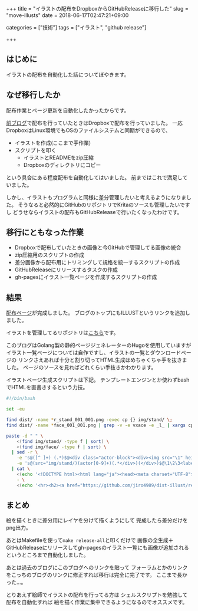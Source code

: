 +++
title = "イラストの配布をDropboxからGitHubReleaseに移行した"
slug = "move-illusts"
date = 2018-06-17T02:47:21+09:00

categories = ["技術"]
tags = ["イラスト", "github release"]

+++

はじめに
--------------------------------------------------------------------------------

イラストの配布を自動化した話についてぼやきます。

なぜ移行したか
--------------------------------------------------------------------------------

配布作業とページ更新を自動化したかったからです。

[前ブログ](http://jiroron666.hatenablog.com/archive)で配布を行っていたときはDropboxで配布を行っていました。
一応DropboxはLinux環境でもOSのファイルシステムと同期ができるので、

- イラストを作成(ここまで手作業)
- スクリプトを叩く
  - イラストとREADMEをzip圧縮
  - Dropboxのディレクトリにコピー

という具合にある程度配布を自動化してはいました。
前まではこれで満足していました。

しかし、イラストもプログラムと同様に差分管理したいと考えるようになりました。
そうなると必然的にGitHubのリポジトリでKritaのソースも管理したいですし
どうせならイラストの配布もGitHubReleaseで行いたくなったわけです。

移行にともなった作業
--------------------------------------------------------------------------------

- Dropboxで配布していたときの画像と今GitHubで管理してる画像の統合
- zip圧縮用のスクリプトの作成
- 差分画像から配布用にトリミングして規格を統一するスクリプトの作成
- GitHubReleaseにリリースするタスクの作成
- gh-pagesにイラスト一覧ページを作成するスクリプトの作成

結果
--------------------------------------------------------------------------------

[配布ページ](https://jiro4989.github.io/dist-illust/)が完成しました。
ブログのトップにもILLUSTというリンクを追加しました。

イラストを管理してるリポジトリは[こちら](https://github.com/jiro4989/dist-illust)です。

このブログはGolang製の静的ページジェネレーターのHugoを使用していますが
イラスト一覧ページについては自作ですし、イラストの一覧とダウンロードページの
リンクさえあれば十分と割り切ってHTML生成はめちゃくちゃ手を抜きました。
ページのソースを見ればどれくらい手抜きかわかります。

イラストページ生成スクリプトは下記。
テンプレートエンジンとか使わずbashでHTMLを直書きするという力技。

```bash
#!/bin/bash

set -eu

find dist/ -name *r_stand_001_001.png -exec cp {} img/stand/ \;
find dist/ -name *face_001_001.png | grep -v -e vxace -e _l_ | xargs cp -t img/face/

paste -d " " \
    <(find img/stand/ -type f | sort) \
    <(find img/face/ -type f | sort) \
  | sed -r \
    -e 's@([^ ]+) (.*)$@<div class="actor-block"><div><img src="\1" height="400"></div><div><img src="\2"></div></div>@g' \
    -e 's@(src="img/stand/)(actor[0-9]+)(.*</div>)(</div>)$@\1\2\3<label>\2</label>\4@g' \
  | cat \
    <(echo '<!DOCTYPE html><html lang="ja"><head><meta charset="UTF-8"><meta name="viewport" content="width=device-width"><title> 次郎の配布イラスト一覧</title><style>body { font-size: 20px; background-color: #fafbfc; } .actor-block { display: inline-block; text-align: center; border: 2px solid #aaa; margin: 4px; background-color: white; }</style></head><body><h1>次郎の配布イラスト一覧</h1><h2><a href="https://github.com/jiro4989/dist-illust/releases">ダウンロード</a></h2><hr>') \
    - \
    <(echo '<hr><h2><a href="https://github.com/jiro4989/dist-illust/releases">ダウンロード</a></h2><small>&copy; '"$(date +%Y)"' 次郎 <a href="https://twitter.com/jiro_saburomaru">@jiro_saburomaru</a></small></body></html>') > index.html
```

まとめ
--------------------------------------------------------------------------------

絵を描くときに差分用にレイヤを分けて描くようにして
完成したら差分だけをpng出力。

あとはMakefileを使って`make release-all`と叩くだけで
画像の全生成＋GitHubReleaseにリリースしてgh-pagesのイラスト一覧にも画像が追加される
というところまで自動化しました。

あとは過去のブログにこのブログへのリンクを貼って
フォーラムとかのリンクをこっちのブログのリンクに修正すれば移行は完全に完了です。
ここまで長かった...。

とりあえず絵師でイラストの配布を行ってる方は
シェルスクリプトを勉強して配布を自動化すれば
絵を描く作業に集中できるようになるのでオススメです。
